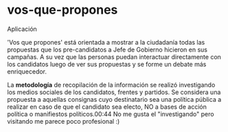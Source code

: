 # vos-que-propones
Aplicación 


'Vos que propones' está orientada a mostrar a la ciudadanía todas las propuestas que los pre-candidatos a Jefe de Gobierno hicieron en sus campañas.
A su vez que las personas puedan interactuar directamente con los candidatos luego de ver sus propuestas y se forme un debate más enriquecedor.

La **metodología** de recopilación de la información se realizó investigando los medios sociales de los candidatos, frentes y partidos. Se considera una propuesta a aquellas consignas cuyo destinatario sea una política pública a realizar en caso de que el candidato sea electo, NO a bases de acción política o manifiestos políticos.00:44
No me gusta el "investigando" pero visitando me parece poco profesional :)
